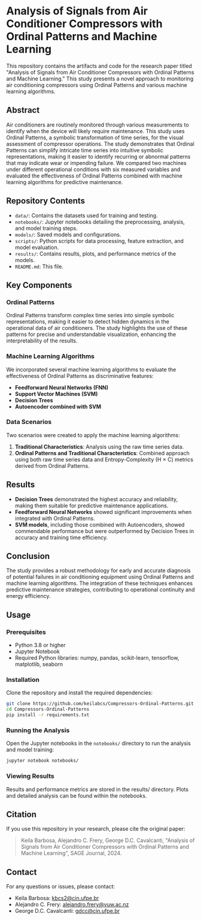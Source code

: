 # Analysis of Signals from Air Conditioner Compressors with Ordinal Patterns and Machine Learning

This repository contains the artifacts and code for the research paper titled "Analysis of Signals from Air Conditioner Compressors with Ordinal Patterns and Machine Learning." This study presents a novel approach to monitoring air conditioning compressors using Ordinal Patterns and various machine learning algorithms.

## Abstract

Air conditioners are routinely monitored through various measurements to identify when the device will likely require maintenance. This study uses Ordinal Patterns, a symbolic transformation of time series, for the visual assessment of compressor operations. The study demonstrates that Ordinal Patterns can simplify intricate time series into intuitive symbolic representations, making it easier to identify recurring or abnormal patterns that may indicate wear or impending failure. We compared two machines under different operational conditions with six measured variables and evaluated the effectiveness of Ordinal Patterns combined with machine learning algorithms for predictive maintenance.

## Repository Contents

- `data/`: Contains the datasets used for training and testing.
- `notebooks/`: Jupyter notebooks detailing the preprocessing, analysis, and model training steps.
- `models/`: Saved models and configurations.
- `scripts/`: Python scripts for data processing, feature extraction, and model evaluation.
- `results/`: Contains results, plots, and performance metrics of the models.
- `README.md`: This file.

## Key Components

### Ordinal Patterns
Ordinal Patterns transform complex time series into simple symbolic representations, making it easier to detect hidden dynamics in the operational data of air conditioners. The study highlights the use of these patterns for precise and understandable visualization, enhancing the interpretability of the results.

### Machine Learning Algorithms
We incorporated several machine learning algorithms to evaluate the effectiveness of Ordinal Patterns as discriminative features:
- **Feedforward Neural Networks (FNN)**
- **Support Vector Machines (SVM)**
- **Decision Trees**
- **Autoencoder combined with SVM**

### Data Scenarios
Two scenarios were created to apply the machine learning algorithms:
1. **Traditional Characteristics**: Analysis using the raw time series data.
2. **Ordinal Patterns and Traditional Characteristics**: Combined approach using both raw time series data and Entropy-Complexity (H × C) metrics derived from Ordinal Patterns.

## Results
- **Decision Trees** demonstrated the highest accuracy and reliability, making them suitable for predictive maintenance applications.
- **Feedforward Neural Networks** showed significant improvements when integrated with Ordinal Patterns.
- **SVM models**, including those combined with Autoencoders, showed commendable performance but were outperformed by Decision Trees in accuracy and training time efficiency.

## Conclusion
The study provides a robust methodology for early and accurate diagnosis of potential failures in air conditioning equipment using Ordinal Patterns and machine learning algorithms. The integration of these techniques enhances predictive maintenance strategies, contributing to operational continuity and energy efficiency.

## Usage

### Prerequisites
- Python 3.8 or higher
- Jupyter Notebook
- Required Python libraries: numpy, pandas, scikit-learn, tensorflow, matplotlib, seaborn

### Installation
Clone the repository and install the required dependencies:
```bash
git clone https://github.com/keilabcs/Compressors-Ordinal-Patterns.git
cd Compressors-Ordinal-Patterns
pip install -r requirements.txt
```

### Running the Analysis
Open the Jupyter notebooks in the `notebooks/` directory to run the analysis and model training:
```bash
jupyter notebook notebooks/
```

### Viewing Results
Results and performance metrics are stored in the results/ directory. Plots and detailed analysis can be found within the notebooks.

## Citation
If you use this repository in your research, please cite the original paper:

> Keila Barbosa, Alejandro C. Frery, George D.C. Cavalcanti, "Analysis of Signals from Air Conditioner Compressors with Ordinal Patterns and Machine Learning", SAGE Journal, 2024.

## Contact
For any questions or issues, please contact:
- Keila Barbosa: kbcs2@cin.ufpe.br
- Alejandro C. Frery: alejandro.frery@vuw.ac.nz
- George D.C. Cavalcanti: gdcc@cin.ufpe.br



